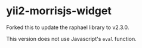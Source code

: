 # yii2-morrisjs-widget

Forked this to update the raphael library to v2.3.0.

This version does not use Javascript's `eval` function.
